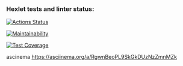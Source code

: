 ### Hexlet tests and linter status:
[![Actions Status](https://github.com/SmwOverRainbow/frontend-project-46/workflows/hexlet-check/badge.svg)](https://github.com/SmwOverRainbow/frontend-project-46/actions)

[![Maintainability](https://api.codeclimate.com/v1/badges/daac37fde749955f4c93/maintainability)](https://codeclimate.com/github/SmwOverRainbow/frontend-project-46/maintainability)

[![Test Coverage](https://api.codeclimate.com/v1/badges/daac37fde749955f4c93/test_coverage)](https://codeclimate.com/github/SmwOverRainbow/frontend-project-46/test_coverage)

<!-- [![Node CI](https://github.com/SmwOverRainbow/frontend-project-46/actions/workflows/hexlet-check.yml/badge.svg)](https://github.com/SmwOverRainbow/frontend-project-46/actions) -->


ascinema https://asciinema.org/a/RgwnBeoPL9SkGkDUzNzZmnMZk